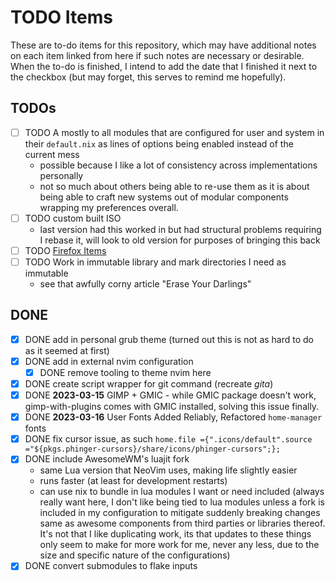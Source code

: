 # TODO Items

These are to-do items for this repository, which may have additional notes on each item linked from here if such notes are necessary or desirable. When the to-do is finished, I intend to add the date that I finished it next to the checkbox (but may forget, this serves to remind me hopefully).

## TODOs

- [ ] TODO A mostly to all modules that are configured for user and system in their `default.nix` as lines of options being enabled instead of the current mess
  - possible because I like a lot of consistency across implementations personally
  - not so much about others being able to re-use them as it is about being able to craft new systems out of modular components wrapping my preferences overall.
- [ ] TODO custom built ISO
  - last version had this worked in but had structural problems requiring I rebase it, will look to old version for purposes of bringing this back
- [ ] TODO [Firefox Items](firefox.md)
- [ ] TODO Work in immutable library and mark directories I need as immutable
  - see that awfully corny article "Erase Your Darlings"

## DONE

- [x] DONE add in personal grub theme (turned out this is not as hard to do as it seemed at first)
- [x] DONE add in external nvim configuration
  - [x] DONE remove tooling to theme nvim here
- [x] DONE create script wrapper for git command (recreate _gita_)
- [x] DONE **2023-03-15** GIMP + GMIC - while GMIC package doesn't work, gimp-with-plugins comes with GMIC installed, solving this issue finally.
- [x] DONE **2023-03-16** User Fonts Added Reliably, Refactored `home-manager` fonts
- [x] DONE fix cursor issue, as such `home.file ={".icons/default".source ="${pkgs.phinger-cursors}/share/icons/phinger-cursors";};`
- [x] DONE include AwesomeWM's luajit fork
  - same Lua version that NeoVim uses, making life slightly easier
  - runs faster (at least for development restarts)
  - can use nix to bundle in lua modules I want or need included (always really want here, I don't like being tied to lua modules unless a fork is included in my configuration to mitigate suddenly breaking changes same as awesome components from third parties or libraries thereof. It's not that I like duplicating work, its that updates to these things only seem to make for more work for me, never any less, due to the size and specific nature of the configurations)
- [x] DONE convert submodules to flake inputs
